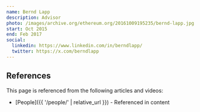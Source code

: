 ```yaml
---
name: Bernd Lapp
description: Advisor
photo: /images/archive.org/ethereum.org/20161009195235/bernd-lapp.jpg
start: Oct 2015
end: Feb 2017
social:
  linkedin: https://www.linkedin.com/in/berndlapp/
  twitter: https://x.com/berndlapp
---
```


## References

This page is referenced from the following articles and videos:

- [People]({{ '/people/' | relative_url }}) - Referenced in content
